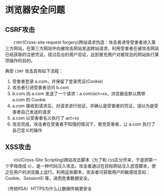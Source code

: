 # **浏览器安全问题**

## **CSRF攻击**

&emsp;&emsp;`CSRF`(Cross-site request forgery)跨站请求伪造：攻击者诱导受害者进入第三方网站，在第三方网站中向被攻击网站发送跨站请求。利用受害者在被攻击网站已经获取的注册凭证，绕过后台的用户验证，达到冒充用户对被攻击的网站执行某项操作的目的。

典型 `CSRF` 攻击具有如下流程：
1. 受害者登录 a.com，并保留了登录凭证(Cookie)
2. 攻击者引诱受害者访问 b.com
3. b.com 向 a.com 发送了一个请求：a.com/act=xx。浏览器会默认携带 a.com 的 Cookie
4. a.com 接收到请求后，对请求进行验证，并确认是受害者的凭证，误以为是受害者自己发送的请求
5. a.com 以受害者名义执行了 act=xx
6. 攻击完成，攻击者在受害者不知情的情况下，冒充受害者，让 a.com 执行了自己定义的操作


## **XSS攻击**

&emsp;&emsp;`XSS`(Cross-Site Scripting)跨站攻击脚本（为了和 `CSS`区分开来，于是把第一个字母改成 `X`），是一种代码注入攻击。攻击者通过在目标网站注入恶意脚本，使之在用户的浏览器上运行。利用这些脚本，攻击者可获取用户的敏感信息如：Cookie、SessionID 等，进而危害数据安全。

（传统RSA）HTTPS为什么让数据传输更安全

